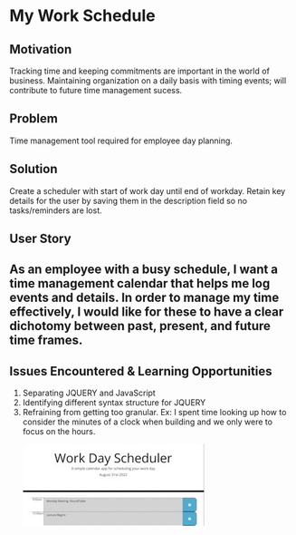 # My Work Schedule 
<h2> Motivation </h2>
<p> Tracking time and keeping commitments are important in the world of business. 
Maintaining organization on a daily basis with timing events; will contribute to future time management sucess. </p>


<h2> Problem </h2>


<p> Time management tool required for employee day planning. </p>

<h2> Solution </h2>


<p> Create a scheduler with start of work day until end of workday. 
Retain key details for the user by saving them in the description field so no tasks/reminders are lost. </p>

<h2>User Story <h2> 


 <p> As an employee with a busy schedule, I want a time management calendar that helps me log events and details. In order to manage my time effectively, I would like for these to have a clear dichotomy between past, present, and future time frames.</p>


<h2> Issues Encountered & Learning Opportunities </h2>


<ol>
<li> Separating JQUERY and JavaScript</li>
<li> Identifying different syntax structure for JQUERY</li>
<li> Refraining from getting too granular.
 Ex: I spent time looking up how to consider the minutes of a clock when building and we only were to focus on the hours. </li>





<img src='./assets/WorkDay.jpeg' alt= 'image of WorkDay Schedule, it looks like a 9-5 calendar with hours separated into a column on the far left, row is input field in the center and your save buttons on the right in columns.'></img>